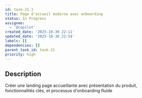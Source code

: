 ```yaml
---
id: task-21.1
title: Page d'accueil moderne avec onboarding
status: In Progress
assignee:
  - '@copilot'
created_date: '2025-10-30 22:11'
updated_date: '2025-10-30 22:54'
labels: []
dependencies: []
parent_task_id: task-21
priority: high
---
```


## Description

<!-- SECTION:DESCRIPTION:BEGIN -->
Créer une landing page accueillante avec présentation du produit, fonctionnalités clés, et processus d'onboarding fluide
<!-- SECTION:DESCRIPTION:END -->
